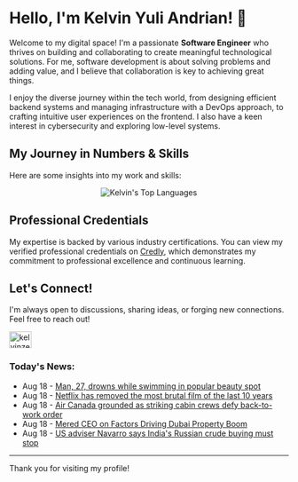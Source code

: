 # Hello, I'm Kelvin Yuli Andrian! 👋

Welcome to my digital space! I'm a passionate **Software Engineer** who thrives on building and collaborating to create meaningful technological solutions. For me, software development is about solving problems and adding value, and I believe that collaboration is key to achieving great things.

I enjoy the diverse journey within the tech world, from designing efficient backend systems and managing infrastructure with a DevOps approach, to crafting intuitive user experiences on the frontend. I also have a keen interest in cybersecurity and exploring low-level systems.

## My Journey in Numbers & Skills

Here are some insights into my work and skills:

<p align="center">
  <img src="https://github-readme-stats.vercel.app/api/top-langs/?username=kelvinzer0&layout=compact&theme=radical" alt="Kelvin's Top Languages" />
</p>

## Professional Credentials

My expertise is backed by various industry certifications. You can view my verified professional credentials on [Credly](https://www.credly.com/users/kelvin-yuli-andrian/badges), which demonstrates my commitment to professional excellence and continuous learning.

## Let's Connect!

I'm always open to discussions, sharing ideas, or forging new connections. Feel free to reach out!

<p align="left">
    <a href="https://linkedin.com/in/kelvinzero" target="blank"><img align="center" src="https://cdn.jsdelivr.net/npm/simple-icons@3.0.1/icons/linkedin.svg" alt="kelvinzero" height="30" width="40" /></a>
</p>

### Today's News:

<!-- feed start -->
- Aug 18 - [Man, 27, drowns while swimming in popular beauty spot](https://www.yahoo.com/news/articles/man-27-drowns-while-swimming-073955158.html)
- Aug 18 - [Netflix has removed the most brutal film of the last 10 years](https://www.yahoo.com/news/articles/netflix-removing-most-brutal-film-063620876.html)
- Aug 18 - [Air Canada grounded as striking cabin crews defy back-to-work order](https://www.yahoo.com/news/articles/air-canada-grounded-striking-cabin-070625427.html)
- Aug 18 - [Mered CEO on Factors Driving Dubai Property Boom](https://finance.yahoo.com/video/mered-ceo-factors-driving-dubai-064904464.html)
- Aug 18 - [US adviser Navarro says India's Russian crude buying must stop](https://finance.yahoo.com/news/us-adviser-navarro-says-indias-050907491.html)
<!-- feed end -->

---

Thank you for visiting my profile!
